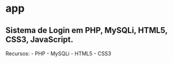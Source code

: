 # app

## Sistema de Login em PHP, MySQLi, HTML5, CSS3, JavaScript.
Recursos:
    - PHP
    - MySQLi
    - HTML5
    - CSS3